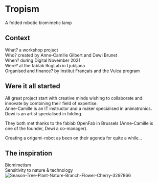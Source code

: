 # Tropism
A folded robotic biomimetic lamp 

## Context
What?  a workshop project       
Who? created by Anne-Camille Gilbert and Dewi Brunet        
When? during Digital November 2021        
Were? at the fablab RogLab in Ljubljana       
Organised and finance? by Institut Français and the Vulca program       

## Were it all started
All great project start with creative minds wishing to collaborate and innovate by combining their field of expertise.        
Anne-Camille is an IT instructor and a maker specialised in animatronics.       
Dewi is an artist specialised in folding.       

They both met thanks to the fablab OpenFab in Brussels (Anne-Camille is one of the founder, Dewi a co-manager).       

Creating a origami-robot as been on their agenda for quite a while...       

## The inspiration
Biomimetism       
Sensitivity to nature & technology
![Season-Tree-Plant-Nature-Branch-Flower-Cherry-3297866](https://user-images.githubusercontent.com/25649502/126034486-c2aa901f-2019-40aa-aa8a-7b767133cf1e.jpg)
